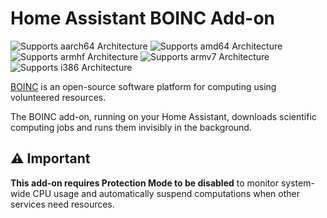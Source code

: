 # Home Assistant BOINC Add-on

![Supports aarch64 Architecture][aarch64-shield]
![Supports amd64 Architecture][amd64-shield]
![Supports armhf Architecture][armhf-shield]
![Supports armv7 Architecture][armv7-shield]
![Supports i386 Architecture][i386-shield]

[BOINC](https://boinc.berkeley.edu) is an open-source software platform for computing using volunteered resources.

The BOINC add-on, running on your Home Assistant, downloads scientific computing jobs and runs them invisibly in the background.

## ⚠️ Important

**This add-on requires Protection Mode to be disabled** to monitor system-wide CPU usage and automatically suspend computations when other services need resources.

[aarch64-shield]: https://img.shields.io/badge/aarch64-yes-green.svg
[amd64-shield]: https://img.shields.io/badge/amd64-yes-green.svg
[armhf-shield]: https://img.shields.io/badge/armhf-yes-green.svg
[armv7-shield]: https://img.shields.io/badge/armv7-yes-green.svg
[i386-shield]: https://img.shields.io/badge/i386-yes-green.svg
